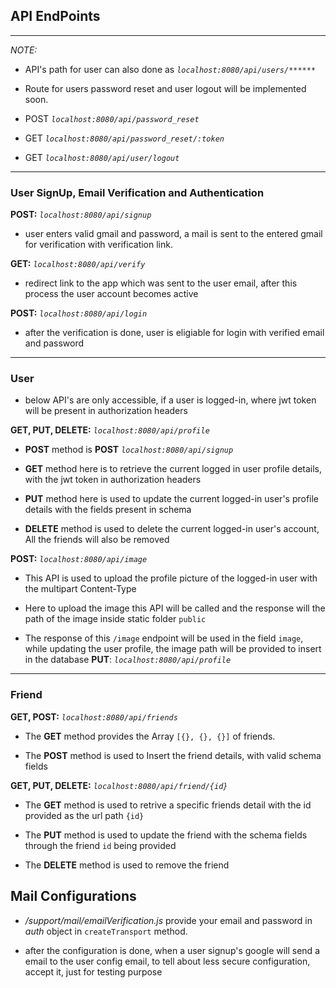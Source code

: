 ## **API EndPoints**

-------

*NOTE:*

- API's path for user can also done as *`localhost:8080/api/users/******`* 
   
- Route for users password reset and user logout will be implemented soon.

- POST *`localhost:8080/api/password_reset`* 

- GET *`localhost:8080/api/password_reset/:token`*

- GET *`localhost:8080/api/user/logout`* 

-----------

### **User SignUp, Email Verification and Authentication**

**POST:** *`localhost:8080/api/signup`* 

- user enters valid gmail and password, a mail is sent to the entered gmail for verification with verification link.

**GET:** *`localhost:8080/api/verify`*

- redirect link to the app which was sent to the user email, after this process the user account becomes active

**POST:** *`localhost:8080/api/login`*

- after the verification is done, user is eligiable for login with verified email and password

----------

### **User**

- below API's are only accessible, if a user is logged-in, where jwt token will be present in authorization headers

**GET, PUT, DELETE:** *`localhost:8080/api/profile`*

- **POST** method is **POST** *`localhost:8080/api/signup`*

- **GET** method here is to retrieve the current logged in user profile details, with the jwt token in authorization headers

-  **PUT** method here is used to update the current logged-in user's profile details with the fields present in schema

- **DELETE** method is used to delete the current logged-in user's account, All the friends will also be removed

**POST:** *`localhost:8080/api/image`*

- This API is used to upload the profile picture of the logged-in user with the multipart Content-Type

- Here to upload the image this API will be called and the response will the  path of the image inside static folder `public`

- The response of this `/image` endpoint will be used in the field `image`, while updating the user profile, the image path will be provided to insert in the database **PUT**: *`localhost:8080/api/profile`*


-------


### **Friend**

**GET, POST:** *`localhost:8080/api/friends`*

- The **GET** method provides the Array `[{}, {}, {}]` of friends.

- The **POST** method is used to Insert the friend details, with valid schema fields

**GET, PUT, DELETE:** *`localhost:8080/api/friend/{id}`*

- The **GET** method is used to retrive a specific friends detail with the id provided as the url path `{id}`

- The **PUT** method is used to update the friend with the schema fields through the friend `id` being provided

- The **DELETE** method is used to remove the friend 


## **Mail Configurations**

- */support/mail/emailVerification.js* provide your email and password in *auth* object in `createTransport` method.

- after the configuration is done, when a user signup's google will send a email to the user config email, to tell about less secure configuration, accept it, just for testing purpose


